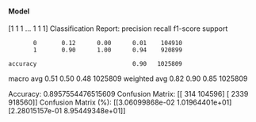 #### Model
[1 1 1 ... 1 1 1]
Classification Report:
              precision    recall  f1-score   support

           0       0.12      0.00      0.01    104910
           1       0.90      1.00      0.94    920899

    accuracy                           0.90   1025809
   macro avg       0.51      0.50      0.48   1025809
weighted avg       0.82      0.90      0.85   1025809

Accuracy: 0.8957554476515609
Confusion Matrix:
[[   314 104596]
 [  2339 918560]]
Confusion Matrix (%):
[[3.06099868e-02 1.01964401e+01]
 [2.28015157e-01 8.95449348e+01]]
